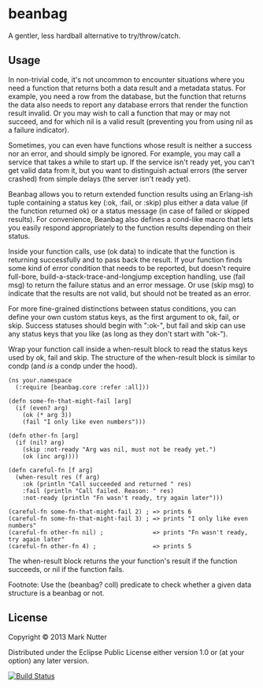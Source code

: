 # beanbag

A gentler, less hardball alternative to try/throw/catch.

## Usage

In non-trivial code, it's not uncommon to encounter situations where you need
a function that returns both a data result and a metadata status. For example,
you need a row from the database, but the function that returns the data also
needs to report any database errors that render the function result invalid.
Or you may wish to call a function that may or may not succeed, and for which
nil is a valid result (preventing you from using nil as a failure indicator).

Sometimes, you can even have functions whose result is neither a success nor
an error, and should simply be ignored. For example, you may call a service
that takes a while to start up. If the service isn't ready yet, you can't get
valid data from it, but you want to distinguish actual errors (the server
crashed) from simple delays (the server isn't ready yet). 

Beanbag allows you to return extended function results using an Erlang-ish
tuple containing a status key (:ok, :fail, or :skip) plus either a data value
(if the function returned ok) or a status message (in case of failed or skipped
results). For convenience, Beanbag also defines a cond-like macro that lets
you easily respond appropriately to the function results depending on their
status.

Inside your function calls, use (ok data) to indicate that the function
is returning successfully and to pass back the result. If your function finds
some kind of error condition that needs to be reported, but doesn't require
full-bore, build-a-stack-trace-and-longjump exception handling, use (fail msg) 
to return the failure status and an error message. Or use (skip msg) to 
indicate that the results are not valid, but should not be treated as an
error.

For more fine-grained distinctions between status conditions, you can define
your own custom status keys, as the first argument to ok, fail, or skip. Success
statuses should begin with ":ok-", but fail and skip can use any status keys
that you like (as long as they don't start with "ok-").

Wrap your function call inside a when-result block to read the status keys
used by ok, fail and skip. The structure of the when-result block is
similar to condp (and _is_ a condp under the hood).

    (ns your.namespace
      (:require [beanbag.core :refer :all]))
    
    (defn some-fn-that-might-fail [arg]
      (if (even? arg)
        (ok (* arg 3))
        (fail "I only like even numbers")))

    (defn other-fn [arg]
      (if (nil? arg)
        (skip :not-ready "Arg was nil, must not be ready yet.")
        (ok (inc arg))))

    (defn careful-fn [f arg]
      (when-result res (f arg)
        :ok (println "Call succeeded and returned " res)
        :fail (println "Call failed. Reason: " res)
        :not-ready (println "Fn wasn't ready, try again later")))
    
    (careful-fn some-fn-that-might-fail 2) ; => prints 6
    (careful-fn some-fn-that-might-fail 3) ; => prints "I only like even numbers"
    (careful-fn other-fn nil) ;              => prints "Fn wasn't ready, try again later"
    (careful-fn other-fn 4) ;                => prints 5

The when-result block returns the your function's result if the function
succeeds, or nil if the function fails.

Footnote: Use the (beanbag? coll) predicate to check whether a given data structure
is a beanbag or not.

## License

Copyright © 2013 Mark Nutter

Distributed under the Eclipse Public License either version 1.0 or (at
your option) any later version.

[![Build Status](https://travis-ci.org/manutter51/beanbag.png)](https://travis-ci.org/manutter51/beanbag.png)
